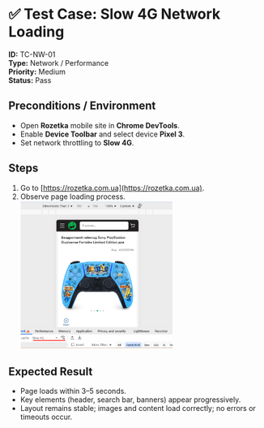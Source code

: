 # ✅ Test Case: Slow 4G Network Loading

**ID:** TC-NW-01  
**Type:** Network / Performance  
**Priority:** Medium  
**Status:** Pass  

## Preconditions / Environment
- Open **Rozetka** mobile site in **Chrome DevTools**.  
- Enable **Device Toolbar** and select device **Pixel 3**.  
- Set network throttling to **Slow 4G**.  

## Steps
1. Go to [https://rozetka.com.ua](https://rozetka.com.ua).  
2. Observe page loading process.  
   <img src="../screenshots/1.png" width="300"/>  

## Expected Result
- Page loads within 3–5 seconds.  
- Key elements (header, search bar, banners) appear progressively.  
- Layout remains stable; images and content load correctly; no errors or timeouts occur.  